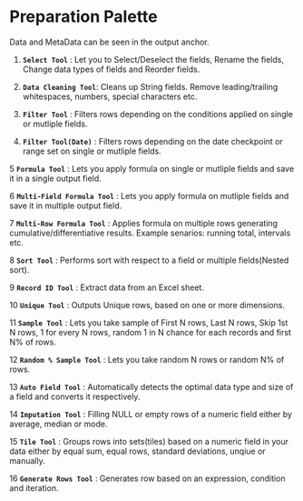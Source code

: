 # Preparation Palette

Data and MetaData can be seen in the output anchor.

1. **`Select Tool`** : Let you to Select/Deselect the fields, Rename the fields, Change data types of fields and Reorder fields.

2. **`Data Cleaning Tool`**: Cleans up String fields. Remove leading/trailing whitespaces, numbers, special characters etc.

3. **`Filter Tool`** : Filters rows depending on the conditions applied on single or mutliple fields.

4. **`Filter Tool(Date)`** : Filters rows depending on the date checkpoint or range set on single or mutliple fields.

5 **`Formula Tool`** : Lets you apply formula on single or mutliple fields and save it in a single output field.

6 **`Multi-Field Formula Tool`** : Lets you apply formula on mutliple fields and save it in multiple output field.

7 **`Multi-Row Formula Tool`** : Applies formula on multiple rows generating cumulative/differentiative results. 
                                Example senarios: running total, intervals etc.

8 **`Sort Tool`** : Performs sort with respect to a field or multiple fields(Nested sort).

9 **`Record ID Tool`** : Extract data from an Excel sheet.

10 **`Unique Tool`** : Outputs Unique rows, based on one or more dimensions.

11 **`Sample Tool`** : Lets you take sample of First N rows, Last N rows, Skip 1st N rows, 1 for every N rows, random 1 in N chance for each records and first N% of rows.

12 **`Random % Sample Tool`** : Lets you take random N rows or random N% of rows.

13 **`Auto Field Tool`** : Automatically detects the optimal data type and size of a field and converts it respectively.

14 **`Imputation Tool`** : Filling NULL or empty rows of a numeric field either by average, median or mode.

15 **`Tile Tool`** : Groups rows into sets(tiles) based on a numeric field in your data either by equal sum, equal rows, standard deviations, unqiue or manually.

16 **`Generate Rows Tool`** : Generates row based on an expression, condition and iteration.
